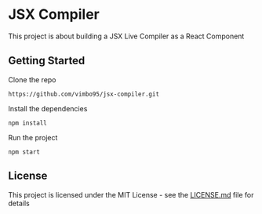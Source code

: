 # JSX Compiler 
This project is about building a JSX Live Compiler as a React Component

## Getting Started
Clone the repo
```
https://github.com/vimbo95/jsx-compiler.git
```

Install the dependencies
```
npm install
```

Run the project 
```
npm start
```

## License

This project is licensed under the MIT License - see the [LICENSE.md](LICENSE.md) file for details
